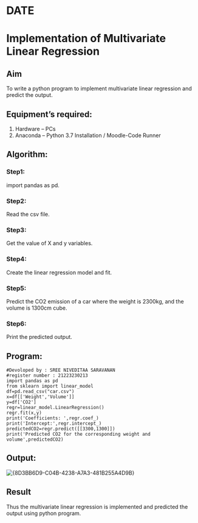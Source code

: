 # DATE
# Implementation of Multivariate Linear Regression
## Aim
To write a python program to implement multivariate linear regression and predict the output.
## Equipment’s required:
1.	Hardware – PCs
2.	Anaconda – Python 3.7 Installation / Moodle-Code Runner
## Algorithm:
### Step1:
import pandas as pd.

### Step2:
Read the csv file.

### Step3:
Get the value of X and y variables.

### Step4:
Create the linear regression model and fit.

### Step5:
Predict the CO2 emission of a car where the weight is 2300kg, and the volume is 1300cm cube.

### Step6:
Print the predicted output.

## Program:
```
#Devoloped by : SREE NIVEDITAA SARAVANAN
#register number : 21223230213
import pandas as pd
from sklearn import linear_model
df=pd.read_csv("car.csv")
x=df[['Weight','Volume']]
y=df['CO2']
regr=linear_model.LinearRegression()
regr.fit(x,y)
print('Coefficients: ',regr.coef_)
print('Intercept:',regr.intercept_)
predictedCO2=regr.predict([[3300,1300]])
print('Predicted CO2 for the corresponding weight and volume',predictedCO2)

```
## Output:

![{8D3BB6D9-C04B-4238-A7A3-481B255A4D9B}](https://github.com/user-attachments/assets/4df59061-2eb4-4e90-942b-e2b30faf38b7)

## Result
Thus the multivariate linear regression is implemented and predicted the output using python program.
